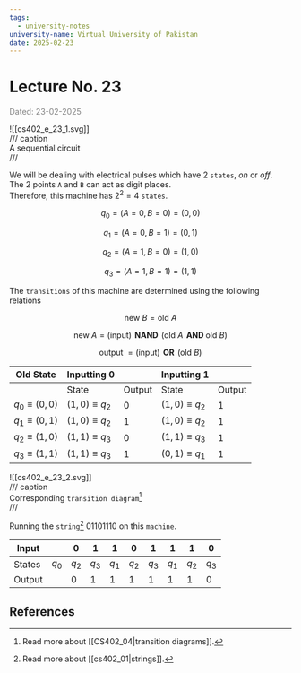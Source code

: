 ```yaml
---
tags:
  - university-notes
university-name: Virtual University of Pakistan
date: 2025-02-23
---
```


# Lecture No. 23

<span style="color: gray;">Dated: 23-02-2025</span>

![[cs402_e_23_1.svg]]  
/// caption  
A sequential circuit  
///

We will be dealing with electrical pulses which have 2 `states`, _on_ or _off_.  
The 2 points `A` and `B` can act as digit places.  
Therefore, this machine has $2^2 = 4$ `states`.  

$$q_0 = (A = 0, B = 0) = (0, 0)$$

$$q_1 = (A = 0, B = 1) = (0, 1)$$

$$q_2 = (A = 1, B = 0) = (1, 0)$$

$$q_3 = (A = 1, B = 1) = (1, 1)$$

The `transitions` of this machine are determined using the following relations  

$$\text{new } B = \text{old } A$$

$$\text{new } A = (\text {input}) \, \textbf{ NAND } \, (\text{old } A \, \textbf{ AND } \text{old } B)$$

$$\text{output } = (\text{input}) \, \textbf{ OR } \, (\text{old } B)$$

| Old State           | Inputting 0         |        | Inputting 1         |        |
| ------------------- | ------------------- | ------ | ------------------- | ------ |
|                     | State               | Output | State               | Output |
| $q_0 \equiv (0, 0)$ | $(1, 0) \equiv q_2$ | $0$    | $(1, 0) \equiv q_2$ | $1$    |
| $q_1 \equiv (0, 1)$ | $(1, 0) \equiv q_2$ | $1$    | $(1, 0) \equiv q_2$ | $1$    |
| $q_2 \equiv (1,0)$  | $(1, 1) \equiv q_3$ | $0$    | $(1, 1) \equiv q_3$ | $1$    |
| $q_3 \equiv (1, 1)$ | $(1, 1) \equiv q_3$ | $1$    | $(0, 1) \equiv q_1$ | $1$    |

![[cs402_e_23_2.svg]]  
/// caption  
Corresponding `transition diagram`[^1]  
///

Running the `string`[^2] $01101110$ on this `machine`.

| Input  |       | 0     | 1     | 1     | 0     | 1     | 1     | 1     | 0     |
| ------ | ----- | ----- | ----- | ----- | ----- | ----- | ----- | ----- | ----- |
| States | $q_0$ | $q_2$ | $q_3$ | $q_1$ | $q_2$ | $q_3$ | $q_1$ | $q_2$ | $q_3$ |
| Output |       | 0     | 1     | 1     | 1     | 1     | 1     | 1     | 0     |

## References

[^1]: Read more about [[CS402_04|transition diagrams]].
[^2]: Read more about [[cs402_01|strings]].